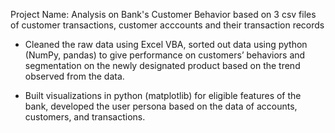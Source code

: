 Project Name: 
Analysis on Bank's  Customer Behavior 
based on 3 csv files of customer transactions, customer acccounts and their transaction records 


- Cleaned the raw data using Excel VBA, sorted out data using python (NumPy, pandas) to give
performance on customers’ behaviors and segmentation on the newly designated product based on the trend observed from the data.

- Built visualizations in python (matplotlib) for eligible features of the bank, developed the
user persona based on the data of accounts, customers, and transactions.
